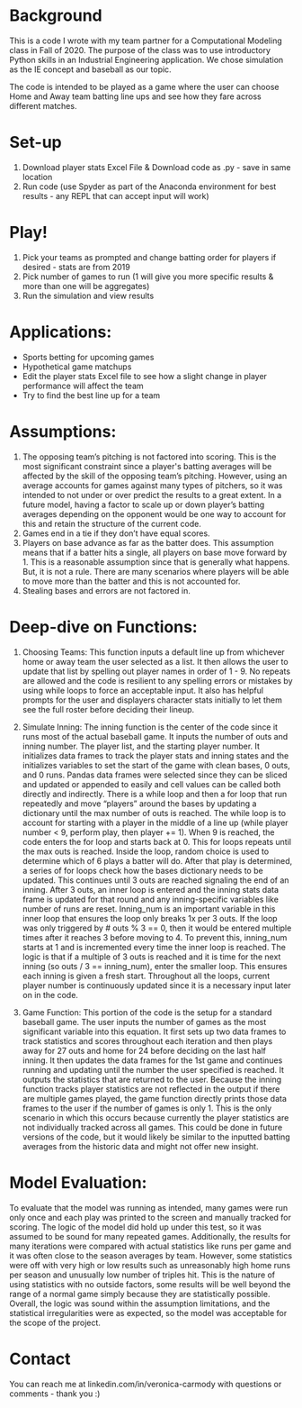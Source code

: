 # Background 
This is a code I wrote with my team partner for a Computational Modeling class in Fall of 2020. The purpose of the class was to use introductory Python skills in an Industrial Engineering application. We chose simulation as the IE concept and baseball as our topic. 

The code is intended to be played as a game where the user can choose Home and Away team batting line ups and see how they fare across different matches.  

# Set-up  
1. Download player stats Excel File & Download code as .py - save in same location 
2. Run code (use Spyder as part of the Anaconda environment for best results - any REPL that can accept input will work)

# Play! 
1. Pick your teams as prompted and change batting order for players if desired - stats are from 2019 
2. Pick number of games to run (1 will give you more specific results & more than one will be aggregates)
3. Run the simulation and view results

# Applications:  
- Sports betting for upcoming games 
- Hypothetical game matchups
- Edit the player stats Excel file to see how a slight change in player performance will affect the team
- Try to find the best line up for a team

# Assumptions: 
1. The opposing team’s pitching is not factored into scoring. This is the most significant constraint since a player's batting averages will be affected by the skill of the opposing team’s pitching. 
However, using an average accounts for games against many types of pitchers, so it was intended to not under or over predict the results to a great extent. In a future model, having a factor to scale up or down player’s batting averages depending on the opponent would be one way to account for this and retain the structure of the current code. 
2. Games end in a tie if they don’t have equal scores. 
3. Players on base advance as far as the batter does. This assumption means that if a batter hits a single, all players on base move forward by 1. This is a reasonable assumption since that is generally what happens. But, it is not a rule. There are many scenarios where players will be able to move more than the batter and this is not accounted for. 
4. Stealing bases and errors are not factored in. 

# Deep-dive on Functions: 
1. Choosing Teams: This function inputs a default line up from whichever home or away team the user selected as a list. It then allows the user to update that list by spelling out player names in order of 1 - 9. No repeats are allowed and the code is resilient to any spelling errors or mistakes by using while loops to force an acceptable input. It also has helpful prompts for the user and displayers character stats initially to let them see the full roster before deciding their lineup. 

2. Simulate Inning: The inning function is the center of the code since it runs most of the actual baseball game. It inputs the number of outs and inning number. The player list, and the starting player number. It initializes data frames to track the player stats and inning states and the initializes variables to set the start of the game with clean bases, 0 outs, and 0 runs. Pandas data frames were selected since they can be sliced and updated or appended to easily and cell values can be called both directly and indirectly. There is a while loop and then a for loop that run repeatedly and move “players” around the bases by updating a dictionary until the max number of outs is reached. The while loop is to account for starting with a player in the middle of a line up (while player number < 9, perform play, then player += 1). When 9 is reached, the code enters the for loop and starts back at 0. This for loops repeats until the max outs is reached. Inside the loop, random choice is used to determine which of 6 plays a batter will do. After that play is determined, a series of for loops check how the bases dictionary needs to be updated. This continues until 3 outs are reached signaling the end of an inning. After 3 outs, an inner loop is entered and the inning stats data frame is updated for that round and any inning-specific variables like number of runs are reset. Inning_num is an important variable in this inner loop that ensures the loop only breaks 1x per 3 outs. If the loop was only triggered by # outs % 3 == 0, then it would be entered multiple times after it reaches 3 before moving to 4. To prevent this, inning_num starts at 1 and is incremented every time the inner loop is reached. The logic is that if a multiple of 3 outs is reached and it is time for the next inning (so outs / 3 == inning_num), enter the smaller loop. This ensures each inning is given a fresh start. Throughout all the loops, current player number is continuously updated since it is a necessary input later on in the code. 

3. Game Function: This portion of the code is the setup for a standard baseball game. The user inputs the number of games as the most significant variable into this equation. It first sets up two data frames to track statistics and scores throughout each iteration and then plays away for 27 outs and home for 24 before deciding on the last half inning. It then updates the data frames for the 1st game and continues running and updating until the number the user specified is reached. It outputs the statistics that are returned to the user. 
Because the inning function tracks player statistics are not reflected in the output if there are multiple games played, the game function directly prints those data frames to the user if the number of games is only 1. This is the only scenario in which this occurs because currently the player statistics are not individually tracked across all games. This could be done in future versions of the code, but it would likely be similar to the inputted batting averages from the historic data and might not offer new insight. 


# Model Evaluation: 
To evaluate that the model was running as intended, many games were run only once and each play was printed to the screen and manually tracked for scoring. The logic of the model did hold up under this test, so it was assumed to be sound for many repeated games. Additionally, the results for many iterations were compared with actual statistics like runs per game and it was often close to the season averages by team. However, some statistics were off with very high or low results such as unreasonably high home runs per season and unusually low number of triples hit. This is the nature of using statistics with no outside factors, some results will be well beyond the range of a normal game simply because they are statistically possible.
Overall, the logic was sound within the assumption limitations, and the statistical irregularities were as expected, so the model was acceptable for the scope of the project.

# Contact 
You can reach me at linkedin.com/in/veronica-carmody with questions or comments - thank you :) 
